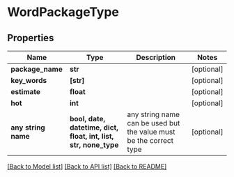 # WordPackageType


## Properties
Name | Type | Description | Notes
------------ | ------------- | ------------- | -------------
**package_name** | **str** |  | [optional] 
**key_words** | **[str]** |  | [optional] 
**estimate** | **float** |  | [optional] 
**hot** | **int** |  | [optional] 
**any string name** | **bool, date, datetime, dict, float, int, list, str, none_type** | any string name can be used but the value must be the correct type | [optional]

[[Back to Model list]](../README.md#documentation-for-models) [[Back to API list]](../README.md#documentation-for-api-endpoints) [[Back to README]](../README.md)


